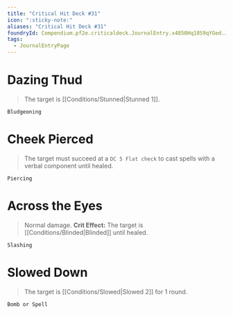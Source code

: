 ```yaml
---
title: "Critical Hit Deck #31"
icon: ":sticky-note:"
aliases: "Critical Hit Deck #31"
foundryId: Compendium.pf2e.criticaldeck.JournalEntry.x4850Hq18S9qYGed.JournalEntryPage.DlZqvNFlAdXu740m
tags:
  - JournalEntryPage
---
```

# Dazing Thud

> The target is [[Conditions/Stunned|Stunned 1]].

`Bludgeoning`

# Cheek Pierced

> The target must succeed at a `DC 5 Flat check` to cast spells with a verbal component until healed.

`Piercing`

# Across the Eyes

> Normal damage. **Crit Effect:** The target is [[Conditions/Blinded|Blinded]] until healed.

`Slashing`

# Slowed Down

> The target is [[Conditions/Slowed|Slowed 2]] for 1 round.

`Bomb or Spell`
